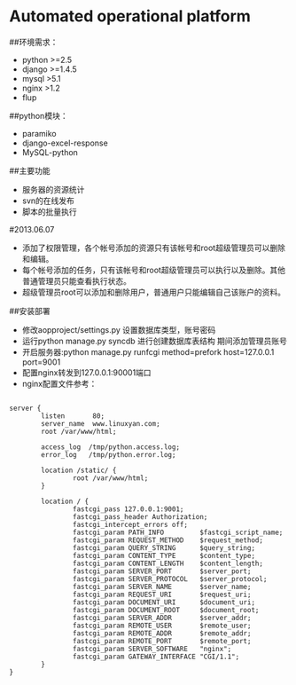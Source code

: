 Automated operational platform
====

##环境需求：
 * python >=2.5
 * django >=1.4.5
 * mysql >5.1
 * nginx >1.2
 * flup

##python模块：
 * paramiko
 * django-excel-response
 * MySQL-python

##主要功能
 * 服务器的资源统计
 * svn的在线发布
 * 脚本的批量执行

#2013.06.07
* 添加了权限管理，各个帐号添加的资源只有该帐号和root超级管理员可以删除和编辑。
* 每个帐号添加的任务，只有该帐号和root超级管理员可以执行以及删除。其他普通管理员只能查看执行状态。
* 超级管理员root可以添加和删除用户，普通用户只能编辑自己该账户的资料。


##安装部署
* 修改aopproject/settings.py 设置数据库类型，账号密码
* 运行python manage.py syncdb    进行创建数据库表结构  期间添加管理员账号
* 开启服务器:python manage.py runfcgi method=prefork host=127.0.0.1 port=9001
* 配置nginx转发到127.0.0.1:90001端口
* nginx配置文件参考：

<pre><code>
server {
        listen       80;
        server_name  www.linuxyan.com;
        root /var/www/html;

        access_log  /tmp/python.access.log;
        error_log   /tmp/python.error.log;

        location /static/ {
                root /var/www/html;
        }

        location / {
                fastcgi_pass 127.0.0.1:9001;
                fastcgi_pass_header Authorization;
                fastcgi_intercept_errors off;
                fastcgi_param PATH_INFO         $fastcgi_script_name;
                fastcgi_param REQUEST_METHOD    $request_method;
                fastcgi_param QUERY_STRING      $query_string;
                fastcgi_param CONTENT_TYPE      $content_type;
                fastcgi_param CONTENT_LENGTH    $content_length;
                fastcgi_param SERVER_PORT       $server_port;
                fastcgi_param SERVER_PROTOCOL   $server_protocol;
                fastcgi_param SERVER_NAME       $server_name;
                fastcgi_param REQUEST_URI       $request_uri;
                fastcgi_param DOCUMENT_URI      $document_uri;
                fastcgi_param DOCUMENT_ROOT     $document_root;
                fastcgi_param SERVER_ADDR       $server_addr;
                fastcgi_param REMOTE_USER       $remote_user;
                fastcgi_param REMOTE_ADDR       $remote_addr;
                fastcgi_param REMOTE_PORT       $remote_port;
                fastcgi_param SERVER_SOFTWARE   "nginx";
                fastcgi_param GATEWAY_INTERFACE "CGI/1.1";
        }
}
</code></pre>
